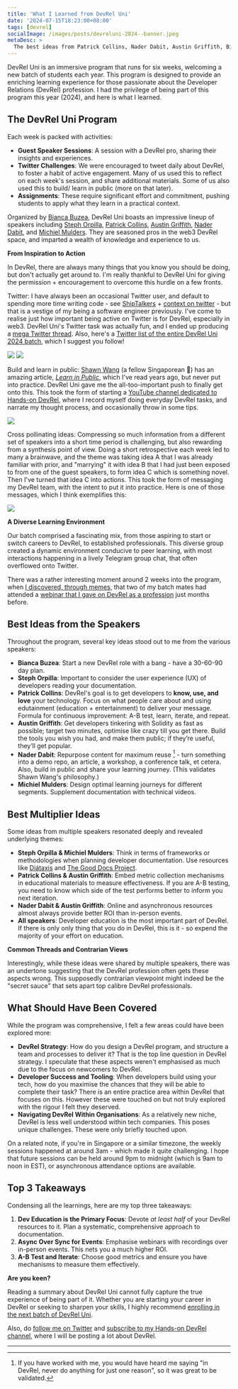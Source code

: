 ```yaml
---
title: 'What I Learned from DevRel Uni'
date: '2024-07-15T18:23:00+08:00'
tags: [devrel]
socialImage: /images/posts/devreluni-2024--banner.jpeg
metaDesc: >
  The best ideas from Patrick Collins, Nader Dabit, Austin Griffith, Bianca Buzea, Steph Orpilla, and Michiel Mulders.
---
```


DevRel Uni is an immersive program that runs for six weeks, welcoming a new batch of students each year. This program is designed to provide an enriching learning experience for those passionate about the Developer Relations (DevRel) profession. I had the privilege of being part of this program this year (2024), and here is what I learned.

## The DevRel Uni Program

Each week is packed with activities:

- **Guest Speaker Sessions**: A session with a DevRel pro, sharing their insights and experiences.
- **Twitter Challenges**: We were encouraged to tweet daily about DevRel, to foster a habit of active engagement. Many of us used this to reflect on each week's session, and share additional materials. Some of us also used this to build/ learn in public (more on that later).
- **Assignments**: These require significant effort and commitment, pushing students to apply what they learn in a practical context.

Organized by [Bianca Buzea](https://x.com/buzea200), DevRel Uni boasts an impressive lineup of speakers including [Steph Orpilla](https://x.com/0ceans404), [Patrick Collins](https://x.com/PatrickAlphaC), [Austin Griffith](https://x.com/austingriffith), [Nader Dabit](https://x.com/dabit3), and [Michiel Mulders](https://x.com/michiel_mulders). They are seasoned pros in the web3 DevRel space, and imparted a wealth of knowledge and experience to us.

**From Inspiration to Action**

In DevRel, there are always many things that you know you should be doing, but don't actually get around to. I'm really thankful to DevRel Uni for giving the permission + encouragement to overcome this hurdle on a few fronts.

Twitter: I have always been an occasional Twitter user, and default to spending more time writing code - see [ShipTalkers](https://shiptalkers.dev/compare?name=bguiz) + [context on twitter](https://x.com/bguiz/status/1799375655702036990) - but that is a vestige of my being a software engineer previously. I've come to realise just how important being active on Twitter is for DevRel, especially in web3. DevRel Uni's Twitter task was actually fun, and I ended up producing a [mega Twitter thread](https://x.com/bguiz/status/1790231257244438853). Also, here's a [Twitter list of the entire DevRel Uni 2024 batch](https://x.com/i/lists/1797917799312166951), which I suggest you follow!

![](/images/posts/devreluni-2024--twitter-1.png) ![](/images/posts/devreluni-2024--twitter-2.png)

Build and learn in public:  [Shawn Wang](https://twitter.com/swyx) (a fellow Singaporean 🙌) has an amazing article, [*Learn in Public*](https://www.swyx.io/learn-in-public), which I've read years ago, but never put into practice. DevRel Uni gave me the all-too-important push to finally get onto this. This took the form of starting a [YouTube channel dedicated to Hands-on DevRel](https://www.youtube.com/@doDevRel?sub_confirmation=1), where I record myself doing everyday DevRel tasks, and narrate my thought process, and occasionally throw in some tips.

  [![](/images/posts/devreluni-2024--youtube-hands-on-dev-rel.png)](https://www.youtube.com/watch?app=desktop&v=Y3loBKcwO1U&list=PLjyCRcs63y83EbG-tEaM53H1MKagQW9wm&index=2)

Cross pollinating ideas: Compressing so much information from a different set of speakers into a short time period is challenging, but also rewarding from a synthesis point of view. Doing a short retrospective each week led to many a brainwave, and the theme was taking idea A that I was already familiar with prior, and "marrying" it with idea B that I had just been exposed to from one of the guest speakers, to form idea C which is something novel. Then I've turned that idea C into actions. This took the form of messaging my DevRel team, with the intent to put it into practice. Here is one of those messages, which I think exemplifies this:

  ![](/images/posts/devreluni-2024--brainwave-for-developer-journey-mapping-based-on-pat-collins-know-use-love-concept.png)

**A Diverse Learning Environment**

Our batch comprised a fascinating mix, from those aspiring to start or switch careers to DevRel, to established professionals. This diverse group created a dynamic environment conducive to peer learning, with most interactions happening in a lively Telegram group chat, that often overflowed onto Twitter.

There was a rather interesting moment around 2 weeks into the program,
when [I discovered, through memes,](https://x.com/bguiz/status/1796895069154500983)
that two of my batch mates had attended
a [webinar that I gave on DevRel as a profession](#TODO_LINK)
just months before.

## Best Ideas from the Speakers

Throughout the program, several key ideas stood out to me from the various speakers:

- **Bianca Buzea**: Start a new DevRel role with a bang - have a 30-60-90 day plan.
- **Steph Orpilla**: Important to consider the user experience (UX) of developers reading your documentation.
- **Patrick Collins**: DevRel's goal is to get developers to **know, use, and love** your technology. Focus on what people care about and using edutainment (education + entertainment) to deliver your message. Formula for continuous improvement: A-B test, learn, iterate, and repeat.
- **Austin Griffith**: Get developers tinkering with Solidity as fast as possible; target two minutes, optimise like crazy till you get there. Build the tools you wish you had, and make them public; if they’re useful, they’ll get popular.
- **Nader Dabit**: Repurpose content for maximum reuse [^devrel-do-things-for-multiple-reasons] - turn something into a demo repo, an article, a workshop, a conference talk, et cetera.  Also, build in public and share your learning journey. (This validates Shawn Wang's philosophy.)
- **Michiel Mulders**: Design optimal learning journeys for different segments. Supplement documentation with technical videos.

## Best Multiplier Ideas

Some ideas from multiple speakers resonated deeply and revealed underlying themes:

- **Steph Orpilla & Michiel Mulders**: Think in terms of frameworks or methodologies when planning developer documentation. Use resources like [Diátaxis](https://diataxis.fr/) and [The Good Docs Project](https://thegooddocsproject.dev/about/).
- **Patrick Collins & Austin Griffith**: Embed metric collection mechanisms in educational materials to measure effectiveness. If you are A-B testing, you need to know which side of the test performs better to inform you next iteration.
- **Nader Dabit & Austin Griffith**: Online and asynchronous resources almost always provide better ROI than in-person events.
- **All speakers**: Developer education is the most important part of DevRel. If there is only only thing that you do in DevRel, this is it - so expend the majority of your effort on education.

**Common Threads and Contrarian Views**

Interestingly, while these ideas were shared by multiple speakers, there was an undertone suggesting that the DevRel profession often gets these aspects wrong. This supposedly contrarian viewpoint might indeed be the "secret sauce" that sets apart top calibre DevRel professionals.

## What Should Have Been Covered

While the program was comprehensive, I felt a few areas could have been explored more:

- **DevRel Strategy**: How do you design a DevRel program, and structure a team and processes to deliver it? That is the top line question in DevRel strategy. I speculate that these aspects weren't emphasised as much due to the focus on newcomers to DevRel.
- **Developer Success and Tooling**: When developers build using your tech, how do you maximise the chances that they will be able to complete their task? There is an entire practice area within DevRel that focuses on this. However these were touched on but not truly explored with the rigour I felt they deserved.
- **Navigating DevRel Within Organisations**: As a relatively new niche, DevRel is less well understood within tech companies. This poses unique challenges. These were only briefly touched upon.

On a related note, if you're in Singapore or a similar timezone, the weekly sessions happened at around 3am - which made it quite challenging. I hope that future sessions can be held around 9pm to midnight (which is 9am to noon in EST), or asynchronous attendance options are available.

## Top 3 Takeaways

Condensing all the learnings, here are my top three takeaways:

1. **Dev Education is the Primary Focus**: Devote *at least half* of your DevRel resources to it. Plan a systematic, comprehensive approach to documentation.
2. **Async Over Sync for Events**: Emphasise webinars with recordings over in-person events. This nets you a much higher ROI.
3. **A-B Test and Iterate**: Choose good metrics and ensure you have mechanisms to measure them effectively.

**Are you keen?**

Reading a summary about DevRel Uni cannot fully capture the true experience of being part of it. Whether you are starting your career in DevRel or seeking to sharpen your skills, I highly recommend [enrolling in the next batch of DevRel Uni](https://www.devreluni.com/).

Also, do [follow me on Twitter](https://x.com/intent/user?screen_name=bguiz) and [subscribe to my Hands-on DevRel channel](https://www.youtube.com/@doDevRel?sub_confirmation=1), where I will be posting a lot about DevRel.

----

[^devrel-do-things-for-multiple-reasons]: If you have worked with me, you would have heard me saying "in DevRel, never do anything for just one reason", so it was great to be validated.
